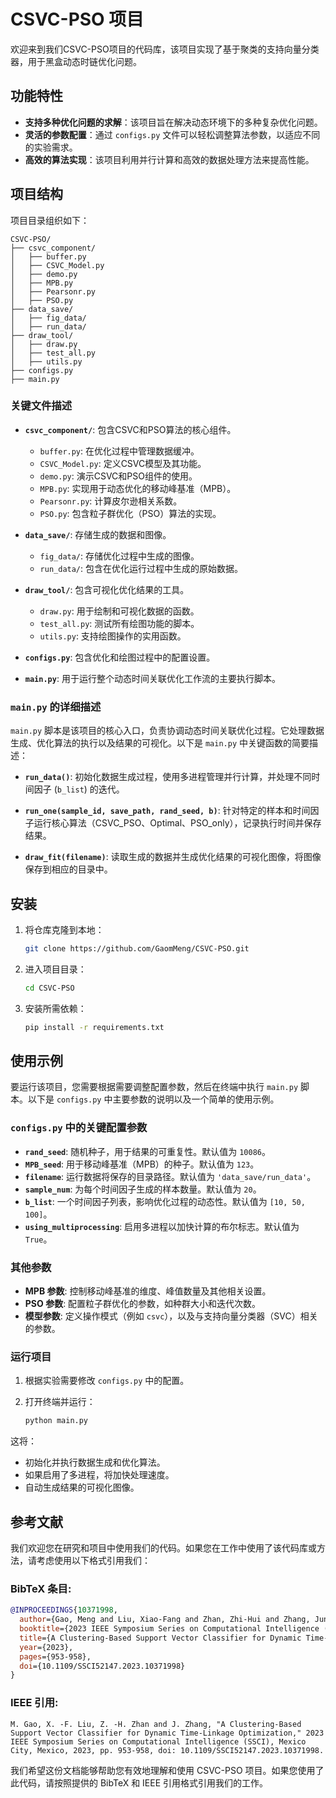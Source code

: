 
# CSVC-PSO 项目

欢迎来到我们CSVC-PSO项目的代码库，该项目实现了基于聚类的支持向量分类器，用于黑盒动态时链优化问题。

## 功能特性
- **支持多种优化问题的求解**：该项目旨在解决动态环境下的多种复杂优化问题。
- **灵活的参数配置**：通过 `configs.py` 文件可以轻松调整算法参数，以适应不同的实验需求。
- **高效的算法实现**：该项目利用并行计算和高效的数据处理方法来提高性能。

## 项目结构

项目目录组织如下：

```
CSVC-PSO/
├── csvc_component/
│   ├── buffer.py                
│   ├── CSVC_Model.py
│   ├── demo.py
│   ├── MPB.py
│   ├── Pearsonr.py
│   ├── PSO.py
├── data_save/
│   ├── fig_data/
│   ├── run_data/
├── draw_tool/
│   ├── draw.py
│   ├── test_all.py
│   ├── utils.py
├── configs.py                  
├── main.py                    
```

### 关键文件描述

- **`csvc_component/`**: 包含CSVC和PSO算法的核心组件。
  - `buffer.py`: 在优化过程中管理数据缓冲。
  - `CSVC_Model.py`: 定义CSVC模型及其功能。
  - `demo.py`: 演示CSVC和PSO组件的使用。
  - `MPB.py`: 实现用于动态优化的移动峰基准（MPB）。
  - `Pearsonr.py`: 计算皮尔逊相关系数。
  - `PSO.py`: 包含粒子群优化（PSO）算法的实现。

- **`data_save/`**: 存储生成的数据和图像。
  - `fig_data/`: 存储优化过程中生成的图像。
  - `run_data/`: 包含在优化运行过程中生成的原始数据。

- **`draw_tool/`**: 包含可视化优化结果的工具。
  - `draw.py`: 用于绘制和可视化数据的函数。
  - `test_all.py`: 测试所有绘图功能的脚本。
  - `utils.py`: 支持绘图操作的实用函数。

- **`configs.py`**: 包含优化和绘图过程中的配置设置。

- **`main.py`**: 用于运行整个动态时间关联优化工作流的主要执行脚本。

### `main.py` 的详细描述

`main.py` 脚本是该项目的核心入口，负责协调动态时间关联优化过程。它处理数据生成、优化算法的执行以及结果的可视化。以下是 `main.py` 中关键函数的简要描述：

- **`run_data()`**: 初始化数据生成过程，使用多进程管理并行计算，并处理不同时间因子 (`b_list`) 的迭代。

- **`run_one(sample_id, save_path, rand_seed, b)`**: 针对特定的样本和时间因子运行核心算法（CSVC_PSO、Optimal、PSO_only），记录执行时间并保存结果。

- **`draw_fit(filename)`**: 读取生成的数据并生成优化结果的可视化图像，将图像保存到相应的目录中。

## 安装

1. 将仓库克隆到本地：

   ```bash
   git clone https://github.com/GaomMeng/CSVC-PSO.git
   ```

2. 进入项目目录：

   ```bash
   cd CSVC-PSO
   ```

3. 安装所需依赖：

   ```bash
   pip install -r requirements.txt
   ```

## 使用示例

要运行该项目，您需要根据需要调整配置参数，然后在终端中执行 `main.py` 脚本。以下是 `configs.py` 中主要参数的说明以及一个简单的使用示例。

### `configs.py` 中的关键配置参数

- **`rand_seed`**: 随机种子，用于结果的可重复性。默认值为 `10086`。
- **`MPB_seed`**: 用于移动峰基准（MPB）的种子。默认值为 `123`。
- **`filename`**: 运行数据将保存的目录路径。默认值为 `'data_save/run_data'`。
- **`sample_num`**: 为每个时间因子生成的样本数量。默认值为 `20`。
- **`b_list`**: 一个时间因子列表，影响优化过程的动态性。默认值为 `[10, 50, 100]`。
- **`using_multiprocessing`**: 启用多进程以加快计算的布尔标志。默认值为 `True`。

### 其他参数

- **MPB 参数**: 控制移动峰基准的维度、峰值数量及其他相关设置。
- **PSO 参数**: 配置粒子群优化的参数，如种群大小和迭代次数。
- **模型参数**: 定义操作模式（例如 `csvc`），以及与支持向量分类器（SVC）相关的参数。

### 运行项目

1. 根据实验需要修改 `configs.py` 中的配置。
2. 打开终端并运行：

   ```bash
   python main.py
   ```

这将：
- 初始化并执行数据生成和优化算法。
- 如果启用了多进程，将加快处理速度。
- 自动生成结果的可视化图像。

## 参考文献

我们欢迎您在研究和项目中使用我们的代码。如果您在工作中使用了该代码库或方法，请考虑使用以下格式引用我们：

### BibTeX 条目:
```bibtex
@INPROCEEDINGS{10371998,
  author={Gao, Meng and Liu, Xiao-Fang and Zhan, Zhi-Hui and Zhang, Jun},
  booktitle={2023 IEEE Symposium Series on Computational Intelligence (SSCI)}, 
  title={A Clustering-Based Support Vector Classifier for Dynamic Time-Linkage Optimization}, 
  year={2023},
  pages={953-958},
  doi={10.1109/SSCI52147.2023.10371998}
}
```

### IEEE 引用:
```
M. Gao, X. -F. Liu, Z. -H. Zhan and J. Zhang, "A Clustering-Based Support Vector Classifier for Dynamic Time-Linkage Optimization," 2023 IEEE Symposium Series on Computational Intelligence (SSCI), Mexico City, Mexico, 2023, pp. 953-958, doi: 10.1109/SSCI52147.2023.10371998.
```

我们希望这份文档能够帮助您有效地理解和使用 CSVC-PSO 项目。如果您使用了此代码，请按照提供的 BibTeX 和 IEEE 引用格式引用我们的工作。
